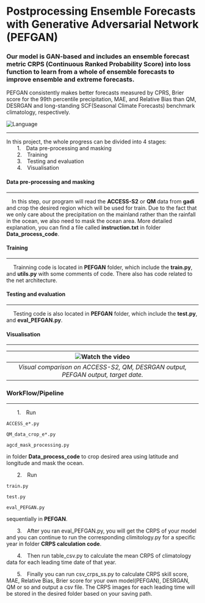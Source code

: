 # Postprocessing Ensemble Forecasts with Generative Adversarial Network (PEFGAN)


### Our model is GAN-based and includes an ensemble forecast metric CRPS (Continuous Ranked Probability Score) into loss function to learn from a whole of ensemble forecasts to improve ensemble and extreme forecasts. 
PEFGAN consistently makes better forecasts measured by CPRS, Brier score for the 99th percentile precipitation, MAE, and Relative Bias than QM, DESRGAN and long-standing SCF(Seasonal Climate Forecasts) benchmark climatology, respectively. 

![Language](https://img.shields.io/badge/language-python3-informational)



---

In this project, the whole progress can be divided into 4 stages:<br>
&emsp;&emsp;1.&emsp;Data pre-processing and masking<br>
&emsp;&emsp;2.&emsp;Training<br>
&emsp;&emsp;3.&emsp;Testing and evaluation<br>
&emsp;&emsp;4.&emsp;Visualisation<br>

#### Data pre-processing and masking

***

&emsp;In this step, our program will read the **ACCESS-S2** or **QM** data from **gadi** and crop the desired region which will be used for train. Due to the fact that we only care about the precipitation on the mainland rather than the rainfall in the ocean, we also need to mask the ocean area. More detailed explanation, you can find a file called **instruction.txt** in folder **Data_process_code**.

#### Training

***

&emsp; Trainning code is located in **PEFGAN** folder, which include the **train.py**, and **utils.py** with some comments of code. There also has code related to the net architecture. 

#### Testing and evaluation

***

&emsp; Testing code is also located in **PEFGAN** folder, which include the **test.py**, and **eval_PEFGAN.py**. 

#### Visualisation

***

| ![Watch the video](/image/44p.gif) | 
|:--:| 
| *Visual comparison on ACCESS-S2, QM, DESRGAN output, PEFGAN output, target date.* |


### WorkFlow/Pipeline

***

&emsp;&emsp;1.&emsp;Run 

```
ACCESS_e*.py

QM_data_crop_e*.py

agcd_mask_processing.py 
```
in folder **Data_process_code** to crop desired area using latitude and longitude and mask the ocean. <br>

&emsp;&emsp;2.&emsp;Run 
```
train.py

test.py 

eval_PEFGAN.py 
```
sequentially in **PEFGAN**.  <be>

&emsp;&emsp;3.&emsp;After you ran eval_PEFGAN.py, you will get the CRPS of your model and you can continue to run the corresponding climitology.py for a specific year in folder **CRPS calculation code**.<be>

&emsp;&emsp;4.&emsp;Then run table_csv.py to calculate the mean CRPS of climatology data for each leading time date of that year.<be>

&emsp;&emsp;5.&emsp;Finally you can run csv_crps_ss.py to calculate CRPS skill score, MAE, Relative Bias, Brier score for your own model(PEFGAN), DESRGAN, QM or so and output a csv file. The CRPS images for each leading time will be stored in the desired folder based on your saving path.
